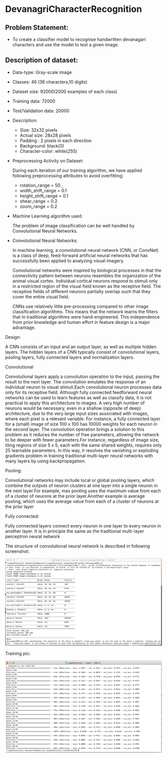 # DevanagriCharacterRecognition

## Problem Statement:
* To create a classifier model to recognise handwritten devanagari characters and use the model to test a given image.
## Description of dataset:
* Data-type: Gray-scale image
* Classes: 46 (36 characters,10 digits)
* Dataset size: 92000(2000 examples of each class)
* Training data: 72000
* Test/Validation data: 20000
* Description:
  * Size: 32x32 pixels
  * Actual size: 28x28 pixels
  * Padding : 2 pixels in each direction
  * Background: black(0)
  * Character-color: white(255)
* Preprocessing Activity on Dataset:

  During each iteration of our training algorithm, we have applied following preprocessing attributes to avoid overfitting:
  * rotation_range = 50 ,
  * width_shift_range = 0.1
  * height_shift_range = 0.1
  * shear_range = 0.2
  * zoom_range = 0.2    
* Machine Learning algorithm used:

    The problem of image classification can be well handled by Convolutional Neural Networks.
* Convolutional Neural Networks:

  In machine learning, a convolutional neural network (CNN, or ConvNet) is a class of deep, feed-forward artificial neural networks that has successfully been applied to analyzing visual imagery.
    
  Convolutional networks were inspired by biological processes in that the connectivity pattern between neurons resembles the organization of the animal visual cortex. Individual cortical neurons respond to stimuli only in a restricted region of the visual field known as the receptive field. The receptive fields of different neurons partially overlap such that they cover the entire visual field.
  
  CNNs use relatively little pre-processing compared to other image classification algorithms. This means that the network learns the filters that in traditional algorithms were hand-engineered. This independence from prior knowledge and human effort in feature design is a major advantage.

Design:

   A CNN consists of an input and an output layer, as well as multiple hidden layers. The hidden layers of a CNN typically consist of convolutional layers, pooling layers, fully connected layers and normalization layers.
 
Convolutional

  Convolutional layers apply a convolution operation to the input, passing the result to the next layer. The convolution emulates the response of an individual neuron to visual stimuli.Each convolutional neuron processes data only for its receptive field.
Although fully connected feedforward neural networks can be used to learn features as well as classify data, it is not practical to apply this architecture to images. A very high number of neurons would be necessary, even in a shallow (opposite of deep) architecture, due to the very large input sizes associated with images, where each pixel is a relevant variable. For instance, a fully connected layer for a (small) image of size 100 x 100 has 10000 weights for each neuron in the second layer. The convolution operation brings a solution to this problem as it reduces the number of free parameters, allowing the network to be deeper with fewer parameters.For instance, regardless of image size, tiling regions of size 5 x 5, each with the same shared weights, requires only 25 learnable parameters. In this way, it resolves the vanishing or exploding gradients problem in training traditional multi-layer neural networks with many layers by using backpropagation.

Pooling:

Convolutional networks may include local or global pooling layers, which combine the outputs of neuron clusters at one layer into a single neuron in the next layer.For example, max pooling uses the maximum value from each of a cluster of neurons at the prior layer.Another example is average pooling, which uses the average value from each of a cluster of neurons at the prior layer

Fully connected:

Fully connected layers connect every neuron in one layer to every neuron in another layer. It is in principle the same as the traditional multi-layer perceptron neural network 

The structure of convolutional neural network is described in following screenshot:

![Structure Image](https://github.com/TusharAmbelkar/DevanagriCharacterRecognition/blob/master/structure.png)


Training pic:

![Structure Image](https://github.com/TusharAmbelkar/DevanagriCharacterRecognition/blob/master/Training.png)
